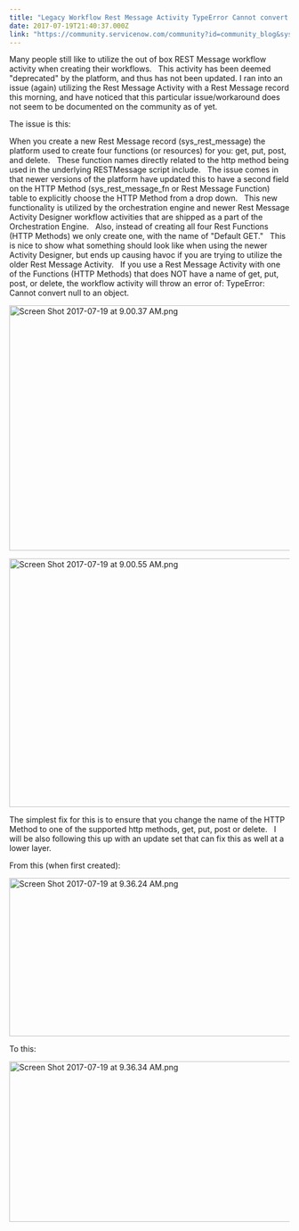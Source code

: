 ```yaml
---
title: "Legacy Workflow Rest Message Activity TypeError Cannot convert null to an object"
date: 2017-07-19T21:40:37.000Z
link: "https://community.servicenow.com/community?id=community_blog&sys_id=470d2ea5dbd0dbc01dcaf3231f961944"
---
```

<p>Many people still like to utilize the out of box REST Message workflow activity when creating their workflows.   This activity has been deemed "deprecated" by the platform, and thus has not been updated. I ran into an issue (again) utilizing the Rest Message Activity with a Rest Message record this morning, and have noticed that this particular issue/workaround does not seem to be documented on the community as of yet.</p><p></p><p>The issue is this:</p><p></p><p>When you create a new Rest Message record (sys_rest_message) the platform used to create four functions (or resources) for you: get, put, post, and delete.   These function names directly related to the http method being used in the underlying RESTMessage script include.   The issue comes in that newer versions of the platform have updated this to have a second field on the HTTP Method (sys_rest_message_fn or Rest Message Function) table to explicitly choose the HTTP Method from a drop down.   This new functionality is utilized by the orchestration engine and newer Rest Message Activity Designer workflow activities that are shipped as a part of the Orchestration Engine.   Also, instead of creating all four Rest Functions (HTTP Methods) we only create one, with the name of "Default GET."   This is nice to show what something should look like when using the newer Activity Designer, but ends up causing havoc if you are trying to utilize the older Rest Message Activity.   If you use a Rest Message Activity with one of the Functions (HTTP Methods) that does NOT have a name of get, put, post, or delete, the workflow activity will throw an error of: TypeError: Cannot convert null to an object.</p><p><img   alt="Screen Shot 2017-07-19 at 9.00.37 AM.png" class="image-2 jive-image" src="24edd40adb1c1f048c8ef4621f96191d.iix" style="width: 620px; height: 440px;"/></p><p><img   alt="Screen Shot 2017-07-19 at 9.00.55 AM.png" class="image-1 jive-image" src="1231c946db1897041dcaf3231f9619d8.iix" style="width: 620px; height: 446px;"/></p><p></p><p>The simplest fix for this is to ensure that you change the name of the HTTP Method to one of the supported http methods, get, put, post or delete.   I will be also following this up with an update set that can fix this as well at a lower layer.</p><p></p><p>From this (when first created):</p><p><img   alt="Screen Shot 2017-07-19 at 9.36.24 AM.png" class="image-3 jive-image" src="e480c4c2db941304b322f4621f9619d1.iix" style="width: 620px; height: 284px;"/></p><p>To this:</p><p><img   alt="Screen Shot 2017-07-19 at 9.36.34 AM.png" class="image-4 jive-image" src="75f62dc6db5cd304b322f4621f96192c.iix" style="width: 620px; height: 288px;"/></p>